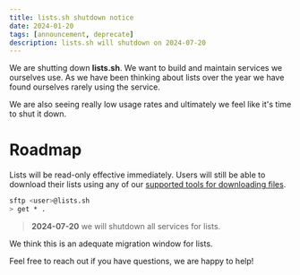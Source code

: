 ```yaml
---
title: lists.sh shutdown notice
date: 2024-01-20
tags: [announcement, deprecate]
description: lists.sh will shutdown on 2024-07-20
---
```


We are shutting down **lists.sh**. We want to build and maintain services we
ourselves use. As we have been thinking about lists over the year we have found
ourselves rarely using the service.

We are also seeing really low usage rates and ultimately we feel like it's time
to shut it down.

# Roadmap

Lists will be read-only effective immediately. Users will still be able to
download their lists using any of our
[supported tools for downloading files](https://pico.sh/file-uploads).

```bash
sftp <user>@lists.sh
> get * .
```

> **2024-07-20** we will shutdown all services for lists.

We think this is an adequate migration window for lists.

Feel free to reach out if you have questions, we are happy to help!
